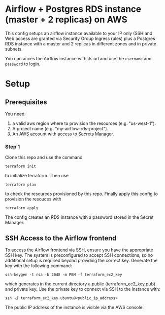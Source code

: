 # Airflow + Postgres RDS instance (master + 2 replicas) on AWS

This config setups an airflow instance available to your IP only (SSH and Web access are granted via Security Group Ingress rules)
plus a Postgres RDS instance with a master and 2 replicas in different zones and in private subnets.

You can acces the Airflow instance with its url and use the `username` and `password` to login.

# Setup

## Prerequisites

You need:

1. a valid aws region where to provision the resources (e.g. "us-west-1").
2. A project name (e.g. "my-airflow-rds-project").
3. An AWS account with access to Secrets Manager.

### Step 1

Clone this repo and use the command

```
terraform init
```

to initialize terraform. Then use

```
terraform plan
```

to check the resources provisioned by this repo. Finally apply this config to provision the resouces with

```
terraform apply
```

The config creates an RDS instance with a password stored in the Secret Manager.

## SSH Access to the Airflow frontend

To access the Airflow frontend via SSH, ensure you have the appropriate SSH key. The system is preconfigured to accept SSH connections, so no additional setup is required beyond providing the correct key.
Generate the key with the following command:

```
ssh-keygen -t rsa -b 2048 -m PEM -f terraform_ec2_key
```

which generates in the current directory a public (terraform_ec2_key.pub) and private key.
Use the private key to connect via SSH to the instance with:

```
ssh -i terraform_ec2_key ubuntu@<public_ip_address>
```

The public IP address of the instance is visible via the AWS console.
